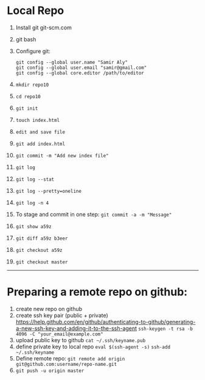# Local Repo

1. Install git
    git-scm.com
2. git bash
3. Configure git:

    ```
    git config --global user.name "Samir Aly"
    git config --global user.email "samir@gmail.com"
    git config --global core.editor /path/to/editor
    ```

4. `mkdir repo10`
5. `cd repo10`
6. `git init`
7. `touch index.html`
8. `edit and save file`
9. `git add index.html`
10. `git commit -m "Add new index file"`
11. `git log`
12. `git log --stat`
13. `git log --pretty=oneline`
14. `git log -n 4`
15. To stage and commit in one step:
    `git commit -a -m "Message"`
16. `git show a59z`
17. `git diff a59z b3eer`
18. `git checkout a59z`
19. `git checkout master`

---

# Preparing a remote repo on github:
    
1. create new repo on github
2. create ssh key pair (public + private)
    https://help.github.com/en/github/authenticating-to-github/generating-a-new-ssh-key-and-adding-it-to-the-ssh-agent
    `ssh-keygen -t rsa -b 4096 -C "your_email@example.com"`
3. upload public key to github
    `cat ~/.ssh/keyname.pub`
4. define private key to local repo
    `eval $(ssh-agent -s)`
    `ssh-add ~/.ssh/keyname`
5. Define remote repo:
    `git remote add origin git@github.com:username/repo-name.git`
6. `git push -u origin master`